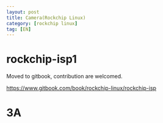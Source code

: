 ```yaml
---
layout: post
title: Camera(Rockchip Linux)
category: [rockchip linux]
tag: [EN]
---
```


# rockchip-isp1
Moved to gitbook, contribution are welcomed.

https://www.gitbook.com/book/rockchip-linux/rockchip-isp

# 3A